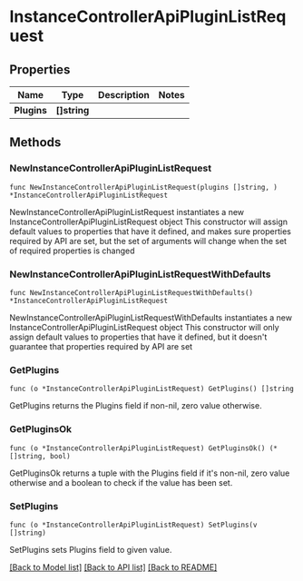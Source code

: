 # InstanceControllerApiPluginListRequest

## Properties

Name | Type | Description | Notes
------------ | ------------- | ------------- | -------------
**Plugins** | **[]string** |  | 

## Methods

### NewInstanceControllerApiPluginListRequest

`func NewInstanceControllerApiPluginListRequest(plugins []string, ) *InstanceControllerApiPluginListRequest`

NewInstanceControllerApiPluginListRequest instantiates a new InstanceControllerApiPluginListRequest object
This constructor will assign default values to properties that have it defined,
and makes sure properties required by API are set, but the set of arguments
will change when the set of required properties is changed

### NewInstanceControllerApiPluginListRequestWithDefaults

`func NewInstanceControllerApiPluginListRequestWithDefaults() *InstanceControllerApiPluginListRequest`

NewInstanceControllerApiPluginListRequestWithDefaults instantiates a new InstanceControllerApiPluginListRequest object
This constructor will only assign default values to properties that have it defined,
but it doesn't guarantee that properties required by API are set

### GetPlugins

`func (o *InstanceControllerApiPluginListRequest) GetPlugins() []string`

GetPlugins returns the Plugins field if non-nil, zero value otherwise.

### GetPluginsOk

`func (o *InstanceControllerApiPluginListRequest) GetPluginsOk() (*[]string, bool)`

GetPluginsOk returns a tuple with the Plugins field if it's non-nil, zero value otherwise
and a boolean to check if the value has been set.

### SetPlugins

`func (o *InstanceControllerApiPluginListRequest) SetPlugins(v []string)`

SetPlugins sets Plugins field to given value.



[[Back to Model list]](../README.md#documentation-for-models) [[Back to API list]](../README.md#documentation-for-api-endpoints) [[Back to README]](../README.md)


